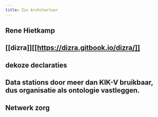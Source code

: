 ```yaml
---
title: Zin Architectuur
---
```


## Rene Hietkamp
## [[dizra]][[https://dizra.gitbook.io/dizra/]]
## dekoze declaraties
## Data stations door meer dan KIK-V bruikbaar, dus organisatie als ontologie vastleggen.
## Netwerk zorg
